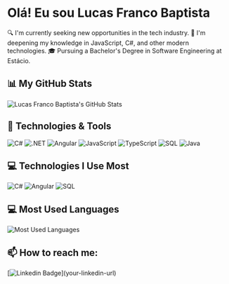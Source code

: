 # Olá! Eu sou Lucas Franco Baptista

🔍 I'm currently seeking new opportunities in the tech industry.
🚀 I'm deepening my knowledge in JavaScript, C#, and other modern technologies.
🎓 Pursuing a Bachelor's Degree in Software Engineering at Estácio.


## 📊 My GitHub Stats

![Lucas Franco Baptista's GitHub Stats](https://github-readme-stats.vercel.app/api?username=yourusername&show_icons=true&theme=dark)

## 🔧 Technologies & Tools

![C#](https://img.shields.io/badge/C%23-239120?style=for-the-badge&logo=c-sharp&logoColor=white)
![.NET](https://img.shields.io/badge/.NET-512BD4?style=for-the-badge&logo=.net&logoColor=white)
![Angular](https://img.shields.io/badge/Angular-DD0031?style=for-the-badge&logo=angular&logoColor=white)
![JavaScript](https://img.shields.io/badge/JavaScript-F7DF1E?style=for-the-badge&logo=javascript&logoColor=black)
![TypeScript](https://img.shields.io/badge/TypeScript-007ACC?style=for-the-badge&logo=typescript&logoColor=white)
![SQL](https://img.shields.io/badge/SQL-4479A1?style=for-the-badge&logo=MySQL&logoColor=white)
![Java](https://img.shields.io/badge/Java-007396?style=for-the-badge&logo=java&logoColor=white)

## 💻 Technologies I Use Most

![C#](https://img.shields.io/badge/C%23-239120?style=for-the-badge&logo=c-sharp&logoColor=white)
![Angular](https://img.shields.io/badge/Angular-DD0031?style=for-the-badge&logo=angular&logoColor=white)
![SQL](https://img.shields.io/badge/SQL-4479A1?style=for-the-badge&logo=MySQL&logoColor=white)

## 💻 Most Used Languages

![Most Used Languages](https://github-readme-stats.vercel.app/api/top-langs/?username=francodev1&layout=compact&theme=dark)

## 📫 How to reach me:

[![Linkedin Badge](https://img.shields.io/badge/-Lucas_Franco_Baptista-blue?style=flat-square&logo=Linkedin&logoColor=white&link=[[your-linkedin-url](https://www.linkedin.com/in/lucas-franco-baptista-53a10b287/)](https://www.linkedin.com/in/lucas-franco-baptista-53a10b287/))](your-linkedin-url)
